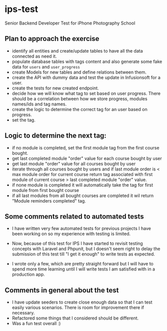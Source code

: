 # ips-test
Senior Backend Developer Test for iPhone Photography School

## Plan to approach the exercise
* identify all entities and create/update tables to have all the data connected as need it. 
* populate database tables with tags content and also generate some fake data for `users` and `user_progress`
* create Models for new tables and define relations between them.  
* create the API with dummy data and test the update in Infusionsoft for a user. 
* create the tests for new created endpoint.
* decide how we will know what tag to set based on user progress. 
There should be a correlation between how we store progress, modules names/ids and tag names. 
* create the logic to determine the correct tag for an user based on progress. 
* set the tag.

## Logic to determine the next tag: 
- if no module is completed, set the first module tag from the first course bought.
- get last completed module "order" value for each course bought by user
- get last module "order" value for all courses bought by user
- iterate through all courses bought by users and 
if last module order is < max module order for current course 
return tag associated with first module of current course > last completed module "order" value.  
- if none module is completed it will automatically take the tag for first module from first bought course
- if all last modules from all bought courses are completed it wil return "Module reminders completed" tag.     

## Some comments related to automated tests
* I have written very few automated tests for previous projects I have been working on so my experience with testing is limited.
* Now, because of this test for IPS I have started to revisit testing concepts with Laravel and Phpunit, 
but I doesn't seem right to delay the submission of this test till "I get it enough" to write tests as expected. 

* I wrote only a few, which are pretty straight forward but I will have to spend more time learning until I will write tests I am satisfied with in a production app. 

## Comments in general about the test 
* I have update seeders to create close enough data so that I can test easily various scenarios. There is room for improvement there if necessary. 
* Refactored some things that I considered should be different. 
* Was a fun test overall :) 